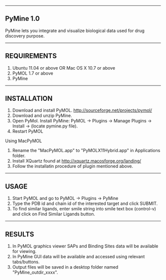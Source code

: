 ----------
PyMine 1.0
----------
PyMine lets you integrate and visualize biological data used for drug discovery purpose. 

------------
REQUIREMENTS
------------
1) Ubuntu 11.04 or above OR Mac OS X 10.7 or above
2) PyMOL 1.7 or above
3) PyMine

------------
INSTALLATION
------------
1) Download and install PyMOL. http://sourceforge.net/projects/pymol/
2) Download and unzip PyMine. 
3) Open PyMol. Install PyMine: PyMOL -> Plugins -> Manage Plugins -> Install -> (locate pymine.py file).
4) Restart PyMOL

Using MacPyMOL  
1) Rename the "MacPyMOL.app" to "PyMOLX11Hybrid.app" in Applications folder. 
2) Install XQuartz found at http://xquartz.macosforge.org/landing/
3) Follow the installatin procedure of plugin mentioned above. 

-----
USAGE
-----
1) Start PyMOL and go to PyMOL -> Plugins -> PyMine
2) Type the PDB id and chain id of the interested target and click SUBMIT. 
3) To find similar ligands, enter smile string into smile text box (control-v) and click on Find Similar Ligands button.

-------
RESULTS
-------
1) In PyMOL graphics viewer SAPs and Binding Sites data will be available for viewing.
2) In PyMine GUI data will be available and accessed using relevant tabs/buttons.
3) Output files will be saved in a desktop folder named "PyMine_outdir_xxxx". 
